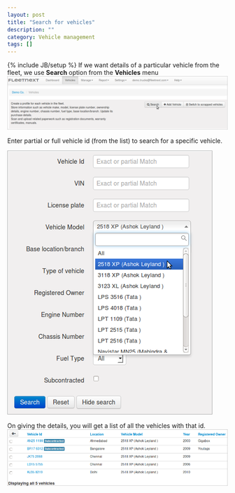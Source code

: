 ```yaml
---
layout: post
title: "Search for vehicles"
description: ""
category: Vehicle management
tags: []
---
```

{% include JB/setup %}
If we want details of a particular vehicle from the fleet, we use **Search** option from the **Vehicles** menu<br/>
![Search 1](/assets/images/tb/search_01.png)  

Enter partial or full vehicle id (from the list) to search for a specific vehicle.  

![Give parameters for seaching](/assets/images/tb/search_03.png)  

On giving the details, you will get a list of all the vehicles with that id.  
![All the vehicles](/assets/images/tb/search_04.png)

